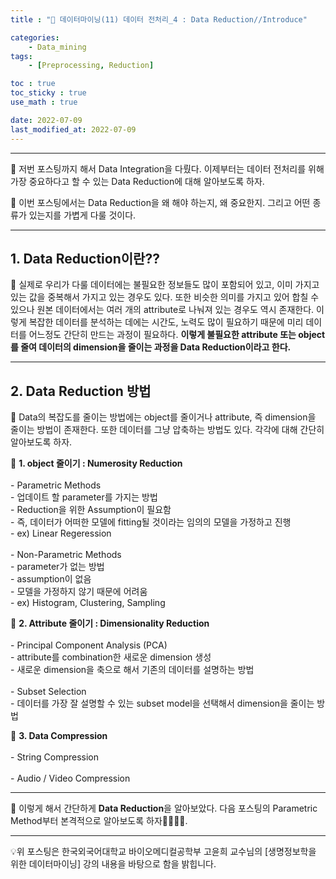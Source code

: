 ```yaml
---
title : "🧩 데이터마이닝(11) 데이터 전처리_4 : Data Reduction//Introduce"

categories:
    - Data_mining
tags:
    - [Preprocessing, Reduction]

toc : true
toc_sticky : true 
use_math : true  

date: 2022-07-09
last_modified_at: 2022-07-09 
---  
```


* * *  

🧩 저번 포스팅까지 해서 Data Integration을 다뤘다. 이제부터는 데이터 전처리를 위해 가장 중요하다고 할 수 있는 Data Reduction에 대해 알아보도록 하자.  

🧩 이번 포스팅에서는 Data Reduction을 왜 해야 하는지, 왜 중요한지. 그리고 어떤 종류가 있는지를 가볍게 다룰 것이다.  
* * *  

## 1. Data Reduction이란??  

🧩 실제로 우리가 다룰 데이터에는 <a>불필요한 정보</a>들도 많이 포함되어 있고, 이미 가지고 있는 값을 <a>중복</a>해서 가지고 있는 경우도 있다. 또한 비슷한 의미를 가지고 있어 합칠 수 있으나 원본 데이터에서는 여러 개의 attribute로 <a>나눠져</a> 있는 경우도 역시 존재한다. 이렇게 복잡한 데이터를 분석하는 데에는 시간도, 노력도 많이 필요하기 때문에 미리 데이터를 어느정도 간단히 만드는 과정이 필요하다. <b>이렇게 불필요한 attribute 또는 object를 줄여 데이터의 dimension을 줄이는 과정을 Data Reduction이라고 한다.</b>  

* * *  

## 2. Data Reduction 방법  

🧩 Data의 복잡도를 줄이는 방법에는 object를 줄이거나 attribute, 즉 dimension을 줄이는 방법이 존재한다. 또한 데이터를 그냥 압축하는 방법도 있다. 각각에 대해 간단히 알아보도록 하자.  

📝 <b>1. object 줄이기 : Numerosity Reduction</b><br>  
    - <a>Parametric Methods</a>  
        - 업데이트 할 parameter를 가지는 방법  
        - Reduction을 위한 Assumption이 필요함  
        - 즉, 데이터가 어떠한 모델에 fitting될 것이라는 임의의 모델을 가정하고 진행  
        - ex) Linear Regeression<br>    
    - <a>Non-Parametric Methods</a>  
        - parameter가 없는 방법  
        - assumption이 없음  
        - 모델을 가정하지 않기 때문에 어려움  
        - ex) Histogram, Clustering, Sampling<br>  

📝 <b>2. Attribute 줄이기 : Dimensionality Reduction</b><br>  
    - <a>Principal Component Analysis (PCA)</a>  
        - attribute를 combination한 새로운 dimension 생성  
        - 새로운 dimension을 축으로 해서 기존의 데이터를 설명하는 방법<br>  
    - <a>Subset Selection</a>  
        - 데이터를 가장 잘 설명할 수 있는 subset model을 선택해서 dimension을 줄이는 방법<br>  


📝 <b>3. Data Compression</b><br>  
    - <a>String Compression</a><br>  
    - <a>Audio / Video Compression</a><br>  

* * *   

🧩 이렇게 해서 간단하게 <a><b>Data Reduction</b></a>을 알아보았다. 다음 포스팅의 Parametric Method부터 본격적으로 알아보도록 하자🏃‍♂️🏃‍♂️.  

* * *  

<div style="text-align: left">💡위 포스팅은 한국외국어대학교 바이오메디컬공학부 고윤희 교수님의 [생명정보학을 위한 데이터마이닝] 강의 내용을 바탕으로 함을 밝힙니다.</div>


